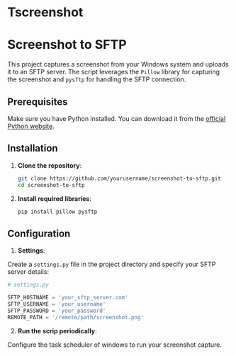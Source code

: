 # Tscreenshot
# Screenshot to SFTP

This project captures a screenshot from your Windows system and uploads it to an SFTP server. The script leverages the `Pillow` library for capturing the screenshot and `pysftp` for handling the SFTP connection.

## Prerequisites

Make sure you have Python installed. You can download it from the [official Python website](https://www.python.org).

## Installation

1. **Clone the repository**:
    ```bash
    git clone https://github.com/yourusername/screenshot-to-sftp.git
    cd screenshot-to-sftp
    ```

2. **Install required libraries**:
    ```bash
    pip install pillow pysftp
    ```

## Configuration

1. **Settings**:

Create a `settings.py` file in the project directory and specify your SFTP server details:

```python
# settings.py

SFTP_HOSTNAME = 'your_sftp_server.com'
SFTP_USERNAME = 'your_username'
SFTP_PASSWORD = 'your_password'
REMOTE_PATH = '/remote/path/screenshot.png'

```

2. **Run the scrip periodically**:

 Configure the task scheduler of windows to run your screenshot capture.


